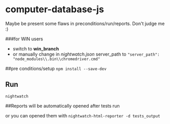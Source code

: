 # computer-database-js

Maybe be present some flaws in preconditions/run/reports. Don't judge me :)

###for WIN users
* switch to **win_branch**
* or manually change in *nightwatch.json* server_path to 
`"server_path": "node_modules\\.bin\\chromedriver.cmd"`

##pre conditions/setup
`npm install --save-dev`

## Run
`nightwatch`

##Reports
will be automatically opened after tests run

or you can opened them with ``nightwatch-html-reporter -d tests_output``